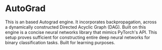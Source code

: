 # AutoGrad
This is an based Autograd engine. It incorporates backpropagation, across a dynamically constructed Directed Acyclic Graph (DAG). Built on this engine is a concise neural networks library that mimics PyTorch's API. This setup proves sufficient for constructing entire deep neural networks for binary classification tasks. Built for learning purposes.
